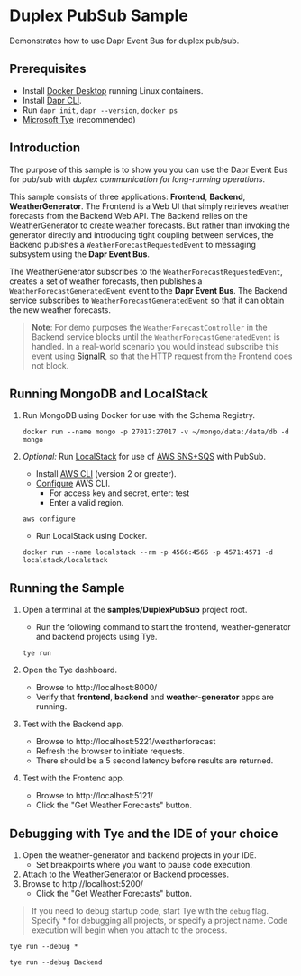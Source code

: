 # Duplex PubSub Sample

Demonstrates how to use Dapr Event Bus for duplex pub/sub.

## Prerequisites
- Install [Docker Desktop](https://www.docker.com/products/docker-desktop) running Linux containers.
- Install [Dapr CLI](https://docs.dapr.io/getting-started/install-dapr-cli/).
- Run `dapr init`, `dapr --version`, `docker ps`
- [Microsoft Tye](https://github.com/dotnet/tye/blob/main/docs/getting_started.md) (recommended)

## Introduction

The purpose of this sample is to show you you can use the Dapr Event Bus for pub/sub with _duplex communication for long-running operations_.

This sample consists of three applications: **Frontend**, **Backend**, **WeatherGenerator**. The Frontend is a Web UI that simply retrieves weather forecasts from the Backend Web API. The Backend relies on the WeatherGenerator to create weather forecasts. But rather than invoking the generator directly and introducing tight coupling between services, the Backend pubishes a `WeatherForecastRequestedEvent` to messaging subsystem using the **Dapr Event Bus**.

The WeatherGenerator subscribes to the `WeatherForecastRequestedEvent`, creates a set of weather forecasts, then publishes a `WeatherForecastGeneratedEvent` event to the **Dapr Event Bus**. The Backend service subscribes to `WeatherForecastGeneratedEvent` so that it can obtain the new weather forecasts.

> **Note**: For demo purposes the `WeatherForecastController` in the Backend service blocks until the `WeatherForecastGeneratedEvent` is handled. In a real-world scenario you would instead subscribe this event using [SignalR](https://dotnet.microsoft.com/apps/aspnet/signalr), so that the HTTP request from the Frontend does not block.

## Running MongoDB and LocalStack 

1. Run MongoDB using Docker for use with the Schema Registry.

   ```
   docker run --name mongo -p 27017:27017 -v ~/mongo/data:/data/db -d mongo
   ```

2. *Optional:* Run [LocalStack](https://github.com/localstack/localstack) for use of [AWS SNS+SQS](https://docs.dapr.io/operations/components/setup-pubsub/supported-pubsub/setup-aws-snssqs/) with PubSub.
   - Install [AWS CLI](https://docs.aws.amazon.com/cli/latest/userguide/install-cliv2.html) (version 2 or greater).
   - [Configure](https://docs.aws.amazon.com/cli/latest/userguide/cli-chap-configure.html) AWS CLI.
     - For access key and secret, enter: test
     - Enter a valid region.

   ```
   aws configure
   ```

   - Run LocalStack using Docker.

   ```
   docker run --name localstack --rm -p 4566:4566 -p 4571:4571 -d localstack/localstack
   ```

## Running the Sample

1. Open a terminal at the **samples/DuplexPubSub** project root.
   - Run the following command to start the frontend, weather-generator and backend projects using Tye.

    ```
    tye run
    ```

2. Open the Tye dashboard.
   - Browse to http://localhost:8000/
   - Verify that **frontend**, **backend** and **weather-generator** apps are running.
3. Test with the Backend app.
   - Browse to http://localhost:5221/weatherforecast
   - Refresh the browser to initiate requests.
   - There should be a 5 second latency before results are returned.
4. Test with the Frontend app.
   - Browse to http://localhost:5121/
   - Click the "Get Weather Forecasts" button.

## Debugging with Tye and the IDE of your choice

1. Open the weather-generator and backend projects in your IDE.
   - Set breakpoints where you want to pause code execution.
2. Attach to the WeatherGenerator or Backend processes.
3. Browse to http://localhost:5200/
   - Click the "Get Weather Forecasts" button.

> If you need to debug startup code, start Tye with the `debug` flag.
> Specify * for debugging all projects, or specify a project name.
> Code execution will begin when you attach to the process.

```
tye run --debug *
```
```
tye run --debug Backend
```
